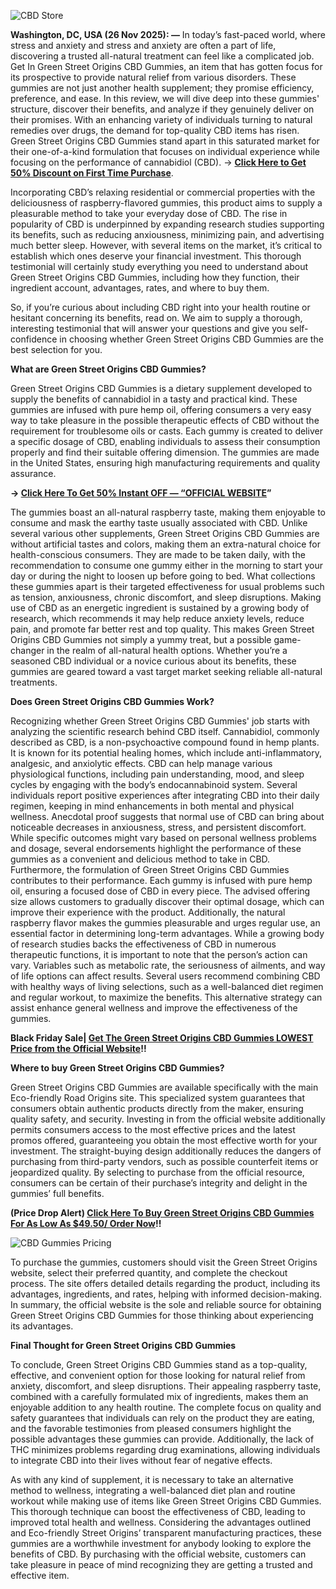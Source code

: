 ![CBD Store](https://github.com/user-attachments/assets/1bac0d54-a988-43e2-ba6a-37645b7456ce)



**Washington, DC, USA (26 Nov 2025): —** In today’s fast-paced world, where stress and anxiety and stress and anxiety are often a part of life, discovering a trusted all-natural treatment can feel like a complicated job. Get In Green Street Origins CBD Gummies, an item that has gotten focus for its prospective to provide natural relief from various disorders. These gummies are not just another health supplement; they promise efficiency, preference, and ease. In this review, we will dive deep into these gummies' structure, discover their benefits, and analyze if they genuinely deliver on their promises. With an enhancing variety of individuals turning to natural remedies over drugs, the demand for top-quality CBD items has risen. Green Street Origins CBD Gummies stand apart in this saturated market for their one-of-a-kind formulation that focuses on individual experience while focusing on the performance of cannabidiol (CBD). → **[Click Here to Get 50% Discount on First Time Purchase](https://supplementcarts.com/green-street-origins-cbd-gummies/)**.

Incorporating CBD’s relaxing residential or commercial properties with the deliciousness of raspberry-flavored gummies, this product aims to supply a pleasurable method to take your everyday dose of CBD. The rise in popularity of CBD is underpinned by expanding research studies supporting its benefits, such as reducing anxiousness, minimizing pain, and advertising much better sleep. However, with several items on the market, it’s critical to establish which ones deserve your financial investment. This thorough testimonial will certainly study everything you need to understand about Green Street Origins CBD Gummies, including how they function, their ingredient account, advantages, rates, and where to buy them.

So, if you’re curious about including CBD right into your health routine or hesitant concerning its benefits, read on. We aim to supply a thorough, interesting testimonial that will answer your questions and give you self-confidence in choosing whether Green Street Origins CBD Gummies are the best selection for you.


**What are Green Street Origins CBD Gummies?**

Green Street Origins CBD Gummies is a dietary supplement developed to supply the benefits of cannabidiol in a tasty and practical kind. These gummies are infused with pure hemp oil, offering consumers a very easy way to take pleasure in the possible therapeutic effects of CBD without the requirement for troublesome oils or casts. Each gummy is created to deliver a specific dosage of CBD, enabling individuals to assess their consumption properly and find their suitable offering dimension. The gummies are made in the United States, ensuring high manufacturing requirements and quality assurance.

**→ [Click Here To Get 50% Instant OFF — “OFFICIAL WEBSITE](https://supplementcarts.com/green-street-origins-cbd-gummies/)”**

The gummies boast an all-natural raspberry taste, making them enjoyable to consume and mask the earthy taste usually associated with CBD. Unlike several various other supplements, Green Street Origins CBD Gummies are without artificial tastes and colors, making them an extra-natural choice for health-conscious consumers. They are made to be taken daily, with the recommendation to consume one gummy either in the morning to start your day or during the night to loosen up before going to bed.
What collections these gummies apart is their targeted effectiveness for usual problems such as tension, anxiousness, chronic discomfort, and sleep disruptions. Making use of CBD as an energetic ingredient is sustained by a growing body of research, which recommends it may help reduce anxiety levels, reduce pain, and promote far better rest and top quality. This makes Green Street Origins CBD Gummies not simply a yummy treat, but a possible game-changer in the realm of all-natural health options. Whether you’re a seasoned CBD individual or a novice curious about its benefits, these gummies are geared toward a vast target market seeking reliable all-natural treatments.


**Does Green Street Origins CBD Gummies Work?**

Recognizing whether Green Street Origins CBD Gummies' job starts with analyzing the scientific research behind CBD itself. Cannabidiol, commonly described as CBD, is a non-psychoactive compound found in hemp plants. It is known for its potential healing homes, which include anti-inflammatory, analgesic, and anxiolytic effects. CBD can help manage various physiological functions, including pain understanding, mood, and sleep cycles by engaging with the body’s endocannabinoid system.
Several individuals report positive experiences after integrating CBD into their daily regimen, keeping in mind enhancements in both mental and physical wellness. Anecdotal proof suggests that normal use of CBD can bring about noticeable decreases in anxiousness, stress, and persistent discomfort. While specific outcomes might vary based on personal wellness problems and dosage, several endorsements highlight the performance of these gummies as a convenient and delicious method to take in CBD.
Furthermore, the formulation of Green Street Origins CBD Gummies contributes to their performance. Each gummy is infused with pure hemp oil, ensuring a focused dose of CBD in every piece. The advised offering size allows customers to gradually discover their optimal dosage, which can improve their experience with the product. Additionally, the natural raspberry flavor makes the gummies pleasurable and urges regular use, an essential factor in determining long-term advantages.
While a growing body of research studies backs the effectiveness of CBD in numerous therapeutic functions, it is important to note that the person’s action can vary. Variables such as metabolic rate, the seriousness of ailments, and way of life options can affect results. Several users recommend combining CBD with healthy ways of living selections, such as a well-balanced diet regimen and regular workout, to maximize the benefits. This alternative strategy can assist enhance general wellness and improve the effectiveness of the gummies.


**Black Friday Sale| [Get The Green Street Origins CBD Gummies LOWEST Price from the Official Website](https://supplementcarts.com/green-street-origins-cbd-gummies/)!!**


**Where to buy Green Street Origins CBD Gummies?**

Green Street Origins CBD Gummies are available specifically with the main Eco-friendly Road Origins site. This specialized system guarantees that consumers obtain authentic products directly from the maker, ensuring quality safety, and security. Investing in from the official website additionally permits consumers access to the most effective prices and the latest promos offered, guaranteeing you obtain the most effective worth for your investment.
The straight-buying design additionally reduces the dangers of purchasing from third-party vendors, such as possible counterfeit items or jeopardized quality. By selecting to purchase from the official resource, consumers can be certain of their purchase’s integrity and delight in the gummies’ full benefits.

**(Price Drop Alert) [Click Here To Buy Green Street Origins CBD Gummies For As Low As $49.50/ Order Now](https://supplementcarts.com/green-street-origins-cbd-gummies/)!!**


![CBD Gummies Pricing](https://github.com/user-attachments/assets/7a4eb7b1-de6b-454a-815d-90764932ace9)



To purchase the gummies, customers should visit the Green Street Origins website, select their preferred quantity, and complete the checkout process. The site offers detailed details regarding the product, including its advantages, ingredients, and rates, helping with informed decision-making.
In summary, the official website is the sole and reliable source for obtaining Green Street Origins CBD Gummies for those thinking about experiencing its advantages.


**Final Thought for Green Street Origins CBD Gummies**

To conclude, Green Street Origins CBD Gummies stand as a top-quality, effective, and convenient option for those looking for natural relief from anxiety, discomfort, and sleep disruptions. Their appealing raspberry taste, combined with a carefully formulated mix of ingredients, makes them an enjoyable addition to any health routine.
The complete focus on quality and safety guarantees that individuals can rely on the product they are eating, and the favorable testimonies from pleased consumers highlight the possible advantages these gummies can provide. Additionally, the lack of THC minimizes problems regarding drug examinations, allowing individuals to integrate CBD into their lives without fear of negative effects.

As with any kind of supplement, it is necessary to take an alternative method to wellness, integrating a well-balanced diet plan and routine workout while making use of items like Green Street Origins CBD Gummies. This thorough technique can boost the effectiveness of CBD, leading to improved total health and wellness.
Considering the advantages outlined and Eco-friendly Street Origins’ transparent manufacturing practices, these gummies are a worthwhile investment for anybody looking to explore the benefits of CBD. By purchasing with the official website, customers can take pleasure in peace of mind recognizing they are getting a trusted and effective item.
